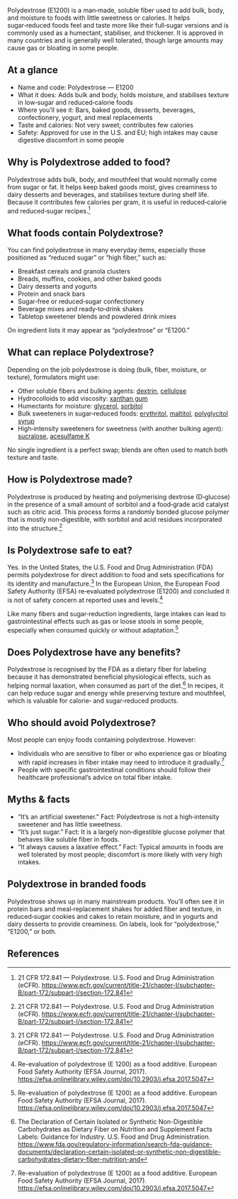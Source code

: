 Polydextrose (E1200) is a man‑made, soluble fiber used to add bulk, body, and moisture to foods with little sweetness or calories. It helps sugar‑reduced foods feel and taste more like their full‑sugar versions and is commonly used as a humectant, stabiliser, and thickener. It is approved in many countries and is generally well tolerated, though large amounts may cause gas or bloating in some people.

<!--more-->

## At a glance
- Name and code: Polydextrose — E1200
- What it does: Adds bulk and body, holds moisture, and stabilises texture in low‑sugar and reduced‑calorie foods
- Where you’ll see it: Bars, baked goods, desserts, beverages, confectionery, yogurt, and meal replacements
- Taste and calories: Not very sweet; contributes few calories
- Safety: Approved for use in the U.S. and EU; high intakes may cause digestive discomfort in some people

## Why is Polydextrose added to food?
Polydextrose adds bulk, body, and mouthfeel that would normally come from sugar or fat. It helps keep baked goods moist, gives creaminess to dairy desserts and beverages, and stabilises texture during shelf life. Because it contributes few calories per gram, it is useful in reduced‑calorie and reduced‑sugar recipes.[^1]

## What foods contain Polydextrose?
You can find polydextrose in many everyday items, especially those positioned as “reduced sugar” or “high fiber,” such as:
- Breakfast cereals and granola clusters
- Breads, muffins, cookies, and other baked goods
- Dairy desserts and yogurts
- Protein and snack bars
- Sugar‑free or reduced‑sugar confectionery
- Beverage mixes and ready‑to‑drink shakes
- Tabletop sweetener blends and powdered drink mixes

On ingredient lists it may appear as “polydextrose” or “E1200.”

## What can replace Polydextrose?
Depending on the job polydextrose is doing (bulk, fiber, moisture, or texture), formulators might use:
- Other soluble fibers and bulking agents: [dextrin](/e1400-dextrin), [cellulose](/e460-cellulose)
- Hydrocolloids to add viscosity: [xanthan gum](/e415-xanthan-gum)
- Humectants for moisture: [glycerol](/e422-glycerol), [sorbitol](/e420-sorbitol)
- Bulk sweeteners in sugar‑reduced foods: [erythritol](/e968-erythritol), [maltitol](/e965-maltitol), [polyglycitol syrup](/e964-polyglycitol-syrup)
- High‑intensity sweeteners for sweetness (with another bulking agent): [sucralose](/e955-sucralose), [acesulfame K](/e950-acesulfame-k)

No single ingredient is a perfect swap; blends are often used to match both texture and taste.

## How is Polydextrose made?
Polydextrose is produced by heating and polymerising dextrose (D‑glucose) in the presence of a small amount of sorbitol and a food‑grade acid catalyst such as citric acid. This process forms a randomly bonded glucose polymer that is mostly non‑digestible, with sorbitol and acid residues incorporated into the structure.[^1]

## Is Polydextrose safe to eat?
Yes. In the United States, the U.S. Food and Drug Administration (FDA) permits polydextrose for direct addition to food and sets specifications for its identity and manufacture.[^1] In the European Union, the European Food Safety Authority (EFSA) re‑evaluated polydextrose (E1200) and concluded it is not of safety concern at reported uses and levels.[^2]

Like many fibers and sugar‑reduction ingredients, large intakes can lead to gastrointestinal effects such as gas or loose stools in some people, especially when consumed quickly or without adaptation.[^2]

## Does Polydextrose have any benefits?
Polydextrose is recognised by the FDA as a dietary fiber for labeling because it has demonstrated beneficial physiological effects, such as helping normal laxation, when consumed as part of the diet.[^3] In recipes, it can help reduce sugar and energy while preserving texture and mouthfeel, which is valuable for calorie‑ and sugar‑reduced products.

## Who should avoid Polydextrose?
Most people can enjoy foods containing polydextrose. However:
- Individuals who are sensitive to fiber or who experience gas or bloating with rapid increases in fiber intake may need to introduce it gradually.[^2]
- People with specific gastrointestinal conditions should follow their healthcare professional’s advice on total fiber intake.

## Myths & facts
- “It’s an artificial sweetener.” Fact: Polydextrose is not a high‑intensity sweetener and has little sweetness.
- “It’s just sugar.” Fact: It is a largely non‑digestible glucose polymer that behaves like soluble fiber in foods.
- “It always causes a laxative effect.” Fact: Typical amounts in foods are well tolerated by most people; discomfort is more likely with very high intakes.

## Polydextrose in branded foods
Polydextrose shows up in many mainstream products. You’ll often see it in protein bars and meal‑replacement shakes for added fiber and texture, in reduced‑sugar cookies and cakes to retain moisture, and in yogurts and dairy desserts to provide creaminess. On labels, look for “polydextrose,” “E1200,” or both.

## References
[^1]: 21 CFR 172.841 — Polydextrose. U.S. Food and Drug Administration (eCFR). https://www.ecfr.gov/current/title-21/chapter-I/subchapter-B/part-172/subpart-I/section-172.841
[^2]: Re-evaluation of polydextrose (E 1200) as a food additive. European Food Safety Authority (EFSA Journal, 2017). https://efsa.onlinelibrary.wiley.com/doi/10.2903/j.efsa.2017.5047
[^3]: The Declaration of Certain Isolated or Synthetic Non-Digestible Carbohydrates as Dietary Fiber on Nutrition and Supplement Facts Labels: Guidance for Industry. U.S. Food and Drug Administration. https://www.fda.gov/regulatory-information/search-fda-guidance-documents/declaration-certain-isolated-or-synthetic-non-digestible-carbohydrates-dietary-fiber-nutrition-and
